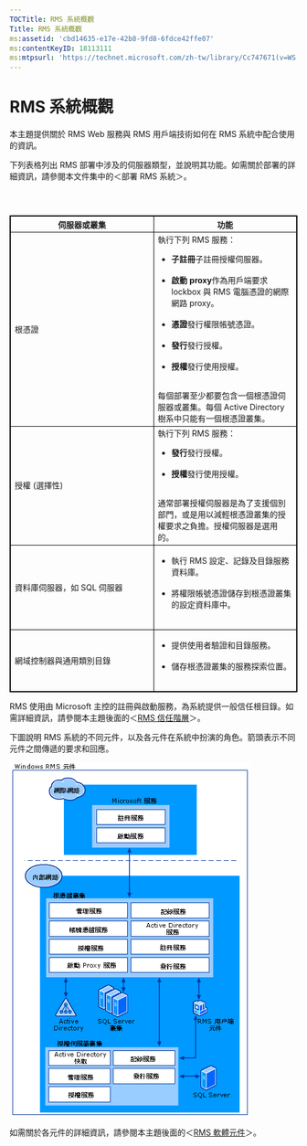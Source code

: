 ```yaml
---
TOCTitle: RMS 系統概觀
Title: RMS 系統概觀
ms:assetid: 'cbd14635-e17e-42b8-9fd8-6fdce42ffe07'
ms:contentKeyID: 18113111
ms:mtpsurl: 'https://technet.microsoft.com/zh-tw/library/Cc747671(v=WS.10)'
---
```


RMS 系統概觀
============

本主題提供關於 RMS Web 服務與 RMS 用戶端技術如何在 RMS 系統中配合使用的資訊。

下列表格列出 RMS 部署中涉及的伺服器類型，並說明其功能。如需關於部署的詳細資訊，請參閱本文件集中的＜部署 RMS 系統＞。

###  

 
<table style="border:1px solid black;">
<colgroup>
<col width="50%" />
<col width="50%" />
</colgroup>
<thead>
<tr class="header">
<th style="border:1px solid black;" >伺服器或叢集</th>
<th style="border:1px solid black;" >功能</th>
</tr>
</thead>
<tbody>
<tr class="odd">
<td style="border:1px solid black;">根憑證</td>
<td style="border:1px solid black;">執行下列 RMS 服務：
<ul>
<li><strong>子註冊</strong>子註冊授權伺服器。<br />
<br />
</li>
<li><strong>啟動 proxy</strong>作為用戶端要求 lockbox 與 RMS 電腦憑證的網際網路 proxy。<br />
<br />
</li>
<li><strong>憑證</strong>發行權限帳號憑證。<br />
<br />
</li>
<li><strong>發行</strong>發行授權。<br />
<br />
</li>
<li><strong>授權</strong>發行使用授權。<br />
<br />
</li>
</ul>
每個部署至少都要包含一個根憑證伺服器或叢集。每個 Active Directory 樹系中只能有一個根憑證叢集。</td>
</tr>
<tr class="even">
<td style="border:1px solid black;">授權 (選擇性)</td>
<td style="border:1px solid black;">執行下列 RMS 服務：
<ul>
<li><strong>發行</strong>發行授權。<br />
<br />
</li>
<li><strong>授權</strong>發行使用授權。<br />
<br />
</li>
</ul>
通常部署授權伺服器是為了支援個別部門，或是用以減輕根憑證叢集的授權要求之負擔。授權伺服器是選用的。</td>
</tr>
<tr class="odd">
<td style="border:1px solid black;">資料庫伺服器，如 SQL 伺服器</td>
<td style="border:1px solid black;"><ul>
<li>執行 RMS 設定、記錄及目錄服務資料庫。<br />
<br />
</li>
<li>將權限帳號憑證儲存到根憑證叢集的設定資料庫中。<br />
<br />
</li>
</ul></td>
</tr>
<tr class="even">
<td style="border:1px solid black;">網域控制器與通用類別目錄</td>
<td style="border:1px solid black;"><ul>
<li>提供使用者驗證和目錄服務。<br />
<br />
</li>
<li>儲存根憑證叢集的服務探索位置。<br />
<br />
</li>
</ul></td>
</tr>
</tbody>
</table>
 

RMS 使用由 Microsoft 主控的註冊與啟動服務，為系統提供一般信任根目錄。如需詳細資訊，請參閱本主題後面的＜[RMS 信任階層](https://technet.microsoft.com/2d44182f-a653-4383-aba1-dade53f7cf9a)＞。

下圖說明 RMS 系統的不同元件，以及各元件在系統中扮演的角色。箭頭表示不同元件之間傳遞的要求和回應。

![](images/Cc747671.29138741-d45c-459b-8ead-b9bc3f708dd5(WS.10).gif)

如需關於各元件的詳細資訊，請參閱本主題後面的＜[RMS 軟體元件](https://technet.microsoft.com/e38a840e-f390-48fd-8354-50108a64f5ca)＞。
